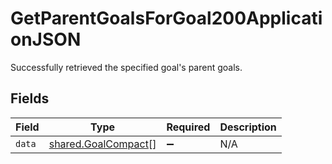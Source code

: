 # GetParentGoalsForGoal200ApplicationJSON

Successfully retrieved the specified goal's parent goals.


## Fields

| Field                                                      | Type                                                       | Required                                                   | Description                                                |
| ---------------------------------------------------------- | ---------------------------------------------------------- | ---------------------------------------------------------- | ---------------------------------------------------------- |
| `data`                                                     | [shared.GoalCompact](../../models/shared/goalcompact.md)[] | :heavy_minus_sign:                                         | N/A                                                        |